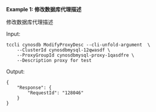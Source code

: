 **Example 1: 修改数据库代理描述**

修改数据库代理描述

Input: 

```
tccli cynosdb ModifyProxyDesc --cli-unfold-argument  \
    --ClusterId cynosdbmysql-12qwasdf \
    --ProxyGroupId cynosdbmysql-proxy-1qasdfre \
    --Description proxy for test
```

Output: 
```
{
    "Response": {
        "RequestId": "128046"
    }
}
```

